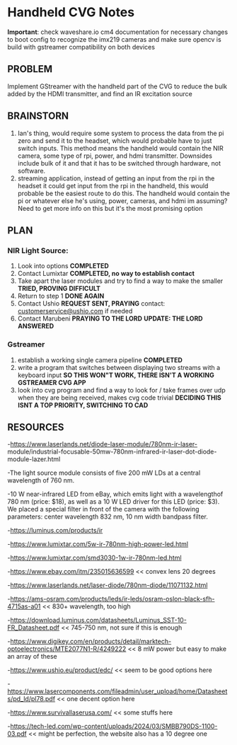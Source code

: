 # Handheld CVG Notes

**Important**: check waveshare.io cm4 documentation for necessary changes to boot config to recognize the imx219 cameras and make sure opencv is build with gstreamer compatibility on both devices

## PROBLEM

Implement GStreamer with the handheld part of the CVG to reduce the bulk added by the HDMI transmitter, and find an IR excitation source

## BRAINSTORN

1. Ian's thing, would require some system to process the data from the pi 
	zero and send it to the headset, which would probable have to just switch 
	inputs. This method means the handheld would contain the NIR camera, some 
	type of rpi, power, and hdmi transmitter. Downsides include bulk of it and
	that it has to be switched through hardware, not software.
2. streaming application, instead of getting an input from the rpi 
	in the headset it could get input from the rpi in the handheld, this would 
	probable be the easiest route to do this. The handheld would contain the pi
	or whatever else he's using, power, cameras, and hdmi im assuming? Need to 
	get more info on this but it's the most promising option

## PLAN

### NIR Light Source:
1. Look into options **COMPLETED**
2. Contact Lumixtar **COMPLETED, no way to establish contact**
3. Take apart the laser modules and try to find a way to make the smaller **TRIED, PROVING DIFFICULT**
4. Return to step 1 **DONE AGAIN**
5. Contact Ushio **REQUEST SENT, PRAYING** contact: customerservice@ushio.com if needed
6. Contact Marubeni **PRAYING TO THE LORD** **UPDATE: THE LORD ANSWERED**

### Gstreamer
1. establish a working single camera pipeline **COMPLETED**
2. write a program that switches between displaying two streams with a keyboard input **SO THIS WON"T WORK, THERE ISN'T A WORKING GSTREAMER CVG APP**
3. look into cvg program and find a way to look for / take frames over udp when they are being received, makes cvg code trivial **DECIDING THIS ISNT A TOP PRIORITY, SWITCHING TO CAD**

## RESOURCES
-https://www.laserlands.net/diode-laser-module/780nm-ir-laser-
			module/industrial-focusable-50mw-780nm-infrared-ir-laser-dot-diode-
			module-lazer.html
   
-The light source module consists of five 200 mW LDs at a central 
			wavelength of 760 nm.
   
-10 W near-infrared LED from eBay, which emits light with a wavelengthof 
			780 nm (price: $18), as well as a 10 W LED driver for this LED 
			(price: $3). We placed a special filter in front of the camera with 
			the following parameters: center wavelength 832 nm, 10 nm width 
			bandpass filter.
   
-https://luminus.com/products/ir

-https://www.lumixtar.com/5w-ir-780nm-high-power-led.html

-https://www.lumixtar.com/smd3030-1w-ir-780nm-led.html

-https://www.ebay.com/itm/235015636599 << convex lens 20 degrees

-https://www.laserlands.net/laser-diode/780nm-diode/11071132.html

-https://ams-osram.com/products/leds/ir-leds/osram-oslon-black-sfh-4715as-a01 << 830+ wavelength, too high

-https://download.luminus.com/datasheets/Luminus_SST-10-FR_Datasheet.pdf << 745-750 nm, not sure if this is enough

-https://www.digikey.com/en/products/detail/marktech-optoelectronics/MTE2077N1-R/4249222 << 8 mW power but easy to make an array of these

-https://www.ushio.eu/product/edc/ << seem to be good options here

-https://www.lasercomponents.com/fileadmin/user_upload/home/Datasheets/pd_ld/pl78.pdf << one decent option here

-https://www.survivallaserusa.com/ << some stuffs here

-https://tech-led.com/wp-content/uploads/2024/03/SMBB790DS-1100-03.pdf << might be perfection, the website also has a 10 degree one
